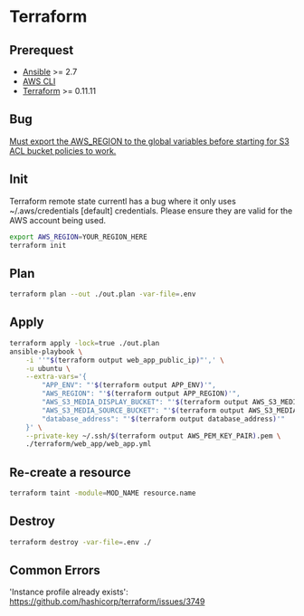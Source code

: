 # Terraform

## Prerequest
- [Ansible]() >= 2.7
- [AWS CLI]()
- [Terraform](./terraform/install.sh) >= 0.11.11


## Bug

[Must export the AWS_REGION to the global variables before starting for S3 ACL bucket policies to work.](https://github.com/terraform-providers/terraform-provider-aws/issues/8560)

## Init

Terraform remote state currentl has a bug where it only uses ~/.aws/credentials \[default\] credentials. Please ensure they are valid for the AWS account being used.

```bash
export AWS_REGION=YOUR_REGION_HERE
terraform init
```

## Plan

```bash
terraform plan --out ./out.plan -var-file=.env
```

## Apply

```bash
terraform apply -lock=true ./out.plan
ansible-playbook \
    -i ''"$(terraform output web_app_public_ip)"',' \
    -u ubuntu \
    --extra-vars='{
        "APP_ENV": "'$(terraform output APP_ENV)'",
        "AWS_REGION": "'$(terraform output APP_REGION)'",
        "AWS_S3_MEDIA_DISPLAY_BUCKET": "'$(terraform output AWS_S3_MEDIA_DISPLAY_BUCKET)'",
        "AWS_S3_MEDIA_SOURCE_BUCKET": "'$(terraform output AWS_S3_MEDIA_SOURCE_BUCKET)'",
        "database_address": "'$(terraform output database_address)'"
    }' \
    --private-key ~/.ssh/$(terraform output AWS_PEM_KEY_PAIR).pem \
    ./terraform/web_app/web_app.yml
```

## Re-create a resource

```bash
terraform taint -module=MOD_NAME resource.name
```

## Destroy
```bash
terraform destroy -var-file=.env ./
```

## Common Errors

'Instance profile already exists': https://github.com/hashicorp/terraform/issues/3749
